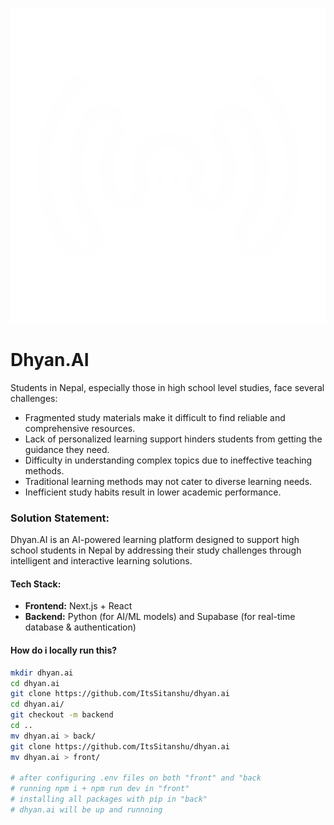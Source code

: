 ![logo](__github__/logo.svg)
# Dhyan.AI


Students in Nepal, especially those in high school level studies, face several challenges:
- Fragmented study materials make it difficult to find reliable and comprehensive resources.
- Lack of personalized learning support hinders students from getting the guidance they need.
- Difficulty in understanding complex topics due to ineffective teaching methods.
- Traditional learning methods may not cater to diverse learning needs.
- Inefficient study habits result in lower academic performance.

### **Solution Statement:**  
Dhyan.AI is an AI-powered learning platform designed to support high school students in Nepal by addressing their study challenges through intelligent and interactive learning solutions.  

#### **Tech Stack:**  
- **Frontend:** Next.js + React
- **Backend:** Python (for AI/ML models) and Supabase (for real-time database & authentication)

#### **How do i locally run this?**

```sh
mkdir dhyan.ai
cd dhyan.ai
git clone https://github.com/ItsSitanshu/dhyan.ai
cd dhyan.ai/
git checkout -m backend
cd ..
mv dhyan.ai > back/
git clone https://github.com/ItsSitanshu/dhyan.ai
mv dhyan.ai > front/

# after configuring .env files on both "front" and "back
# running npm i + npm run dev in "front"
# installing all packages with pip in "back"
# dhyan.ai will be up and runnning
```